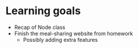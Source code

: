 # Learning goals

- Recap of Node class
- Finish the meal-sharing website from homework
  - Possibly adding extra features
